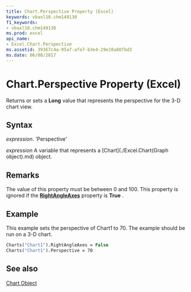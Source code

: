 ```yaml
---
title: Chart.Perspective Property (Excel)
keywords: vbaxl10.chm149130
f1_keywords:
- vbaxl10.chm149130
ms.prod: excel
api_name:
- Excel.Chart.Perspective
ms.assetid: 39367c4a-95a7-afe7-b3e4-29e10a88fbd3
ms.date: 06/08/2017
---
```



# Chart.Perspective Property (Excel)

Returns or sets a  **Long** value that represents the perspective for the 3-D chart view.


## Syntax

 _expression_. 'Perspective'

 _expression_ A variable that represents a [Chart](./Excel.Chart(Graph object).md) object.


## Remarks

The value of this property must be between 0 and 100. This property is ignored if the  **[RightAngleAxes](Excel.Chart.RightAngleAxes.md)** property is **True** .


## Example

This example sets the perspective of Chart1 to 70. The example should be run on a 3-D chart.


```vb
Charts("Chart1").RightAngleAxes = False 
Charts("Chart1").Perspective = 70
```


## See also


[Chart Object](Excel.Chart(object).md)

